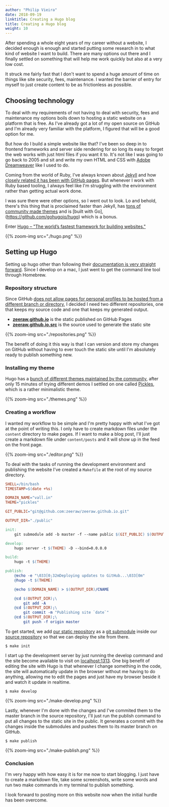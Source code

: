 ```yaml
---
author: "Philip Vieira"
date: 2018-09-19
linktitle: Creating a Hugo blog
title: Creating a Hugo blog
weight: 10
---
```


After spending a whole eight years of my career without a website,
I decided enough is enough and started putting some research in to what kind of website I want to build. There are many options out there and I finally settled on something that will help me work quickly but also at a very low cost.

It struck me fairly fast that I don't want to spend a huge amount of time on things like site security, fees, maintenance. I wanted the barrier of entry for myself to just create content to be as frictionless as possible.

## Choosing technology
To deal with my requirements of not having to deal with security, fees and maintenance my options boils down to hosting a static website on a platform that is free. As I've already got a lot of my open source on GitHub and I'm already very familiar with the platform, I figured that will be a good option for me.

But how do I build a simple website like that? I've been so deep in to frontend frameworks and server side rendering for so long its easy to forget the web works with just html files if you want it to. It's not like I was going to go back to 2005 and sit and write my own HTML and CSS with [Adobe Dreamweaver](https://www.adobe.com/se/products/dreamweaver.html) like I used to do.

Coming from the world of Ruby, I've always known about [Jekyll](https://jekyllrb.com/) and how [closely related it has been with GitHub pages](https://help.github.com/articles/using-jekyll-as-a-static-site-generator-with-github-pages/). But whenever I work with Ruby based tooling, I always feel like I'm struggling with the environment rather than getting actual work done.

I was sure there were other options, so I went out to look. Lo and behold, there's this thing that is proclaimed faster than Jekyll, has [tons of community made themes](https://themes.gohugo.io/) and is [built with Go],(https://github.com/gohugoio/hugo) which is a bonus.

Enter [Hugo – "The world’s fastest framework for building websites."](https://gohugo.io/)


{{% zoom-img src="./hugo.png" %}}

## Setting up Hugo
Setting up hugo other than following their [documentation is very straight forward](https://gohugo.io/getting-started/quick-start/). Since I develop on a mac, I just went to get the command line tool through Homebrew.

### Repository structure
Since GitHub [does not allow pages for personal profiles to be hosted from a different branch or directory](https://help.github.com/articles/configuring-a-publishing-source-for-github-pages/), I decided I need two different repositories, one that keeps my source code and one that keeps my generated output.

- **[zeeraw.github.io](https://github.com/zeeraw/zeeraw.github.io)** is the static published on GitHub Pages
- **[zeeraw.github.io.src](https://github.com/zeeraw/zeeraw.github.io.src)** is the source used to generate the static site

{{% zoom-img src="./repositories.png" %}}

The benefit of doing it this way is that I can version and store my changes on GitHub without having to ever touch the static site until I'm absolutely ready to publish something new.

### Installing my theme
Hugo has a [bunch of different themes maintained by the community](https://themes.gohugo.io/), after only 15 minutes of trying different demos I settled on one called [Pickles](https://themes.gohugo.io/hugo_theme_pickles/), which is a rather minimalistic theme.

{{% zoom-img src="./themes.png" %}}

### Creating a workflow
I wanted my workflow to be simple and I'm pretty happy with what I've got at the point of writing this. I only have to create markdown files under the `content` directory to make pages. If I want to make a blog post, I'll just create a markdown file under `content/posts` and it will show up in the feed on the front page.

{{% zoom-img src="./editor.png" %}}

To deal with the tasks of running the development environment and publishing the website I've created a `Makefile` at the root of my source directory.

```makefile
SHELL=/bin/bash
TIMESTAMP=$(date +%s)

DOMAIN_NAME="vall.in"
THEME="pickles"

GIT_PUBLIC="git@github.com:zeeraw/zeeraw.github.io.git"

OUTPUT_DIR="./public"

init:
	git submodule add -b master -f --name public $(GIT_PUBLIC) $(OUTPUT_DIR)

develop:
	hugo server -t $(THEME) -D --bind=0.0.0.0

build:
	hugo -t $(THEME)

publish:
	@echo -e "\033[0;32mDeploying updates to GitHub...\033[0m"
	@hugo -t $(THEME)

	@echo $(DOMAIN_NAME) > $(OUTPUT_DIR)/CNAME

	@cd $(OUTPUT_DIR);\
		git add -A
	@cd $(OUTPUT_DIR);\
		git commit -m "Publishing site `date`"
	@cd $(OUTPUT_DIR);\
		git push -f origin master

```

To get started, we add [our static repository](https://github.com/zeeraw/zeeraw.github.io) as a [git submodule](https://git-scm.com/book/en/v2/Git-Tools-Submodules) inside our [source repository](https://github.com/zeeraw/zeeraw.github.io.src) so that we can deploy the site from there.

```
$ make init
```

I start up the development server by just running the develop command and the site become available to visit on [localhost:1313](http://localhost:1313). One big benefit of editing the site with Hugo is that whenever I change something in the code, the site will automatically update in the browser without me having to do anything, allowing me to edit the pages and just have my browser beside it and watch it update in realtime.

```
$ make develop
```

{{% zoom-img src="./make-develop.png" %}}

Lastly, whenever I'm done with the changes and I've commited them to the master branch in the source repository, I'll just run the publish command to put all changes to the static site in the public. It generates a commit with the changes inside the submodules and pushes them to its master branch on GitHub.

```
$ make publish
```

{{% zoom-img src="./make-publish.png" %}}

### Conclusion
I'm very happy with how easy it is for me now to start blogging. I just have to create a markdown file, take some screenshots, write some words and run two make commands in my terminal to publish something.

I look forward to posting more on this website now when the initial hurdle has been overcome.
